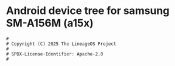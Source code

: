 # Android device tree for samsung SM-A156M (a15x)

```
#
# Copyright (C) 2025 The LineageOS Project
#
# SPDX-License-Identifier: Apache-2.0
#
```
